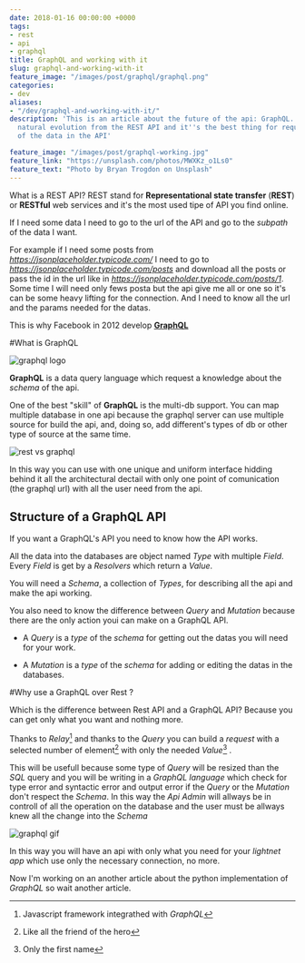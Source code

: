```yaml
---
date: 2018-01-16 00:00:00 +0000
tags:
- rest
- api
- graphql
title: GraphQL and working with it
slug: graphql-and-working-with-it
feature_image: "/images/post/graphql/graphql.png"
categories:
- dev
aliases:
- "/dev/graphql-and-working-with-it/"
description: 'This is an article about the future of the api: GraphQL. This is the
  natural evolution from the REST API and it''s the best thing for request only part
  of the data in the API'

feature_image: "/images/post/graphql-working.jpg"
feature_link: "https://unsplash.com/photos/MWXKz_o1Ls0"
feature_text: "Photo by Bryan Trogdon on Unsplash"
---
```

What is a REST API? REST stand for **Representational state transfer** (**REST**) or **RESTful** web services and it's the most used tipe of API you find online.

If I need some data I need to go to the url of the API and go to the _subpath_ of the data I want.

For example if I need some posts from _https://jsonplaceholder.typicode.com/_ I need to go to _https://jsonplaceholder.typicode.com/posts_ and download all the posts or pass the id in the url like in _https://jsonplaceholder.typicode.com/posts/1_. Some time I will need only fews posta but the api give me all or one so it's can be some heavy lifting for the connection. And I need to know all the url and the params needed for the datas.

This is why  Facebook in 2012 develop **[GraphQL](http://graphql.org)**

#What is GraphQL

![graphql logo](/images/post/graphql/graphql.png)

**GraphQL** is a data query language which request a knowledge about the _schema_ of the api.

One of the best "skill" of **GraphQL** is the multi-db support. You can map multiple database in one api because the graphql server can use multiple source for build the api, and, doing so, add different's types of db or other type of source at the same time.

![rest vs graphql](/images/post/graphql/db.png)

In this way you can use with one unique and uniform interface hidding behind it all the architectural dectail with only one point of comunication (the graphql url) with all the user need from the api.

## Structure of a GraphQL API

If you want a GraphQL's API you need to know how the API works.

All the data into the databases are object named _Type_ with multiple _Field_.  Every _Field_ is get by a _Resolvers_ which return a _Value_.

You will need a _Schema_, a collection of _Types_, for describing all the api and make the api working.

You also need to know the difference between _Query_ and _Mutation_ because there are the only action youi can make on a GraphQL API.

* A _Query_ is a _type_ of the _schema_ for getting out the datas you will need for your work.

* A _Mutation_ is a _type_ of the _schema_ for adding or editing the datas in the databases.

#Why use a GraphQL over Rest ?

Which is the difference between Rest API and a GraphQL API? Because you can get only what you want and nothing more.

Thanks to _Relay_[^1] and thanks to the _Query_ you can build a _request_ with a selected number of element[^2]  with only the needed _Value_[^3] .
[^1]: Javascript framework integrathed with _GraphQL_
[^2]: Like all the friend of the hero
[^3]: Only the first name

This will be usefull because some type of _Query_ will be resized than the _SQL_ query and you will be writing in a _GraphQL language_ which check for type error and syntactic error and output error if the _Query_ or the _Mutation_ don't respect the _Schema_. In this way the _Api Admin_ will allways be in controll of all the operation on the database and the user must be allways knew all the change into the _Schema_

![graphql gif](/images/post/graphql/graphql-request.gif)

In this way you will have an api with only what you need for your _lightnet app_ which use only the necessary connection, no more.

Now I'm working on an another article about the python implementation of _GraphQL_ so wait another article.
